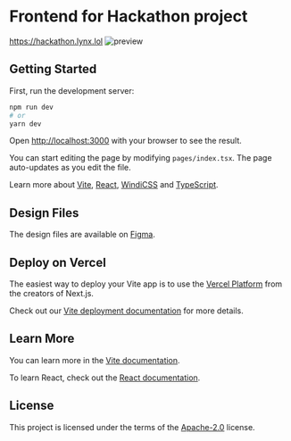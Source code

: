 # Frontend for Hackathon project
https://hackathon.lynx.lol
![preview](https://user-images.githubusercontent.com/67194087/200188945-cd48af36-2a10-4da5-b75f-d86a2be75c86.png)


## Getting Started

First, run the development server:

```bash
npm run dev
# or
yarn dev
```

Open [http://localhost:3000](http://localhost:3000) with your browser to see the result.

You can start editing the page by modifying `pages/index.tsx`. The page auto-updates as you edit the file.

Learn more about [Vite](https://vitejs.dev/guide/), [React](https://reactjs.org/), [WindiCSS](https://windicss.org/guide/) and [TypeScript](https://www.typescriptlang.org/docs/).

## Design Files

The design files are available on [Figma](https://www.figma.com/file/dRQJ4CmVVfLNyqt1avGxri/Untitled?node-id=1%3A4).

## Deploy on Vercel

The easiest way to deploy your Vite app is to use the [Vercel Platform](https://vercel.com/new?utm_medium=default-template&filter=vite&utm_source=create-next-app&utm_campaign=create-next-app-readme) from the creators of Next.js.

Check out our [Vite deployment documentation](https://vitejs.dev/guide/static-deploy.html#vercel) for more details.

## Learn More

You can learn more in the [Vite documentation](https://vitejs.dev/).

To learn React, check out the [React documentation](https://reactjs.org/).

## License

This project is licensed under the terms of the [Apache-2.0](./LICENSE) license.
